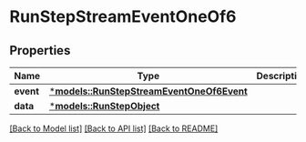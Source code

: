 # RunStepStreamEventOneOf6

## Properties
Name | Type | Description | Notes
------------ | ------------- | ------------- | -------------
**event** | [***models::RunStepStreamEventOneOf6Event**](RunStepStreamEvent_oneOf_6_event.md) |  | 
**data** | [***models::RunStepObject**](RunStepObject.md) |  | 

[[Back to Model list]](../README.md#documentation-for-models) [[Back to API list]](../README.md#documentation-for-api-endpoints) [[Back to README]](../README.md)


